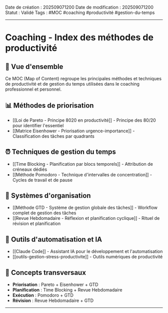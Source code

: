 Date de création : 202509071200
Date de modification : 202509071200
Statut : Validé
Tags : #MOC #coaching #productivité #gestion-du-temps
***

# Coaching - Index des méthodes de productivité

## 🎯 Vue d'ensemble

Ce MOC (Map of Content) regroupe les principales méthodes et techniques de productivité et de gestion du temps utilisées dans le coaching professionnel et personnel.

## 📊 Méthodes de priorisation

- [[Loi de Pareto - Principe 8020 en productivité]] - Principe des 80/20 pour identifier l'essentiel
- [[Matrice Eisenhower - Priorisation urgence-importance]] - Classification des tâches par quadrants

## ⏰ Techniques de gestion du temps

- [[Time Blocking - Planification par blocs temporels]] - Attribution de créneaux dédiés
- [[Méthode Pomodoro - Technique d'intervalles de concentration]] - Cycles de travail et de pause

## 🔄 Systèmes d'organisation

- [[Méthode GTD - Système de gestion globale des tâches]] - Workflow complet de gestion des tâches
- [[Revue Hebdomadaire - Réflexion et planification cyclique]] - Rituel de révision et planification

## 🤖 Outils d'automatisation et IA

- [[Claude Code]] - Assistant IA pour le développement et l'automatisation
- [[outils-gestion-stress-productivite]] - Outils numériques de productivité

## 🎯 Concepts transversaux

- **Priorisation** : Pareto + Eisenhower + GTD
- **Planification** : Time Blocking + Revue Hebdomadaire
- **Exécution** : Pomodoro + GTD
- **Révision** : Revue Hebdomadaire + GTD

***
